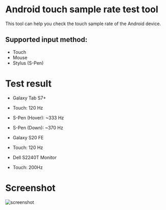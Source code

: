 # Android touch sample rate test tool

This tool can help you check the touch sample rate of the Android device.

## Supported input method:
* Touch
* Mouse
* Stylus (S-Pen)

# Test result
- Galaxy Tab S7+
- Touch: 120 Hz
- S-Pen (Hover): ~333 Hz
- S-Pen (Down): ~370 Hz

- Galaxy S20 FE
- Touch: 120 Hz

- Dell S2240T Monitor
- Touch: 200Hz

# Screenshot

![screenshot](https://i.ibb.co/0yFdXN6/4a78cc67d0dcac01b219919125d9a99.jpg)